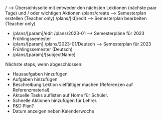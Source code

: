 / --> Übersichtsseite mit entweder den nächsten Lektionen (nächste paar Tage) und / oder wichtigen Aktionen
/plans/create --> Semesterplan erstellen (Teacher only)
/plans/[id]/edit --> Semesterplan bearbeiten (Teacher only)

- /plans/[param]/edit
  /plans/2023-01 --> Semesterpläne für 2023 Frühlingssemester
- /plans/[param]
  /plans/2023-01/Deutsch --> Semesterplan für 2023 Frühlingssemester (Deutsch)
- /plans/[param]/[subjectName]

Nächste steps, wenn abgeschlossen:

- Hausaufgaben hinzufügen
- Aufgaben hinzufügen
- Beschreibung Lektion vielfältiger machen (Referenzen auf Referenzmaterial)
- Aktuelle Tasks auflisten auf Home für Schüler.
- Schnelle Aktionen hinzufügen für Lehrer.
- P&D Plan?
- Datum anzeigen neben Kalenderwoche
